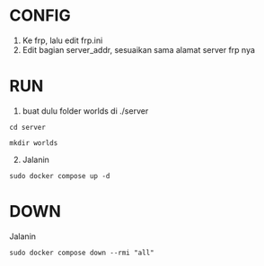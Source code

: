# CONFIG
1. Ke frp, lalu edit frp.ini
2. Edit bagian server_addr, sesuaikan sama alamat server frp nya

# RUN
1. buat dulu folder worlds di ./server

```cd server```

```mkdir worlds```

2. Jalanin 

```sudo docker compose up -d```

# DOWN
Jalanin 

```sudo docker compose down --rmi "all"```
